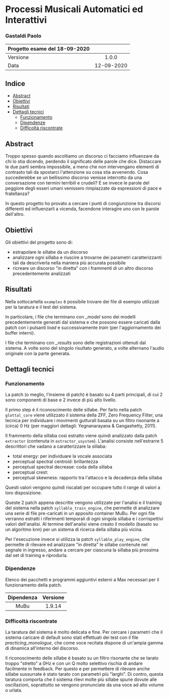 # Processi Musicali Automatici ed Interattivi

### Gastaldi Paolo

| Progetto esame del 18-09-2020 | |
| :- | :-: |
| Versione | 1.0.0 |
| Data | 12-09-2020 |

## Indice

+ [Abstract](#abstract)
+ [Obiettivi](#obiettivi)
+ [Risultati](#risultati)
+ [Dettagli tecnici](#dettagli-tecnici)
    - [Funzionamento](#funzionamento)
    - [Dipendenze](#dipendenze)
    - [Difficoltà riscontrate](#difficoltà-riscontrate)

## Abstract

Troppo spesso quando ascoltiamo un discorso ci facciamo influenzare da chi lo stia dicendo, perdendo il significato delle parole che dice. Distaccare le due parti sembra impossibile, a meno che non intervengano elementi di contrasto tali da spostarci l'attenzione su cosa stia avvenendo. Cosa succederebbe se un bellissimo discorso venisse interrotto da una conversazione con termini terribili e crudeli? E se invece le parole del peggiore degli esseri umani venissero rimpiazzate da espressioni di pace e fratellanza?

In questo progetto ho provato a cercare i punti di congiunzione tra discorsi differenti ed influenzarli a vicenda, facendone interagire uno con le parole dell'altro.

## Obiettivi

Gli obiettivi del progetto sono di:

- estrapolare le sillabe da un discorso
- analizzare ogni sillaba e riuscire a trovarne dei parametri caratterizzanti tali da descriverla nella maniera più accurata possibile
- ricreare un discorso "in diretta" con i frammenti di un altro discorso precedentemente analizzati

## Risultati

Nella sottocartella ```examples``` è possibile trovare dei file  di esempio utilizzati per la taratura e il test del sistema.

In particolare, i file che terminano con *_model* sono dei modelli precedentemente generati dal sistema e che possono essere caricati dalla patch con i pulsanti *load* e successivamente *train* (per l'aggiornamento dei buffer interni).

I file che terminano con *_results* sono delle registrazioni ottenuti dal sistema. A volte sono del singolo risultato generato, a volte alternano l'audio originale con la parte generata.

## Dettagli tecnici

### Funzionamento

La patch (o meglio, l'insieme di patch) è basato su 4 parti principali, di cui 2 sono componenti di base e 2 invece di più alto livello.

Il primo step è il riconoscimento delle sillabe. Per farlo nella patch ```glottal_core``` viene utilizzato il sistema della ZFF, Zero Frequency Filter, una tecnica per individuare i movimenti gutturali basata su un filtro risonante a (circa) 0 Hz (per maggiori dettagli: Yegnanarayana & Gangashetty, 2011).

Il frammento della sillaba così estratto viene quindi analizzato dalla patch ```extractor``` (contenuta in ```extractor_usystem```). L'analisi consiste nell'estrarre 5 descrittori che vadano a caratterizzare la sillaba:

- total energy: per individuare la vocale associata
- perceptual spectral centroid: brillantezza
- perceptual spectral decrease: coda della sillaba
- perceptual crest:
- perceptual skewness: rapporto tra l'attacco e la decadenza della sillaba

Questi valori vengono quindi riscalati per occupare tutto il range di valori a loro disposizione.

Queste 2 patch appena descritte vengono utilizzate per l'analisi e il training del sistema nella patch ```syllable_train_engine```, che permette di analizzare una serie di file pre-caricati in un apposito container MuBu. Per ogni file verranno estratti i riferimenti temporali di ogni singola sillaba e i corrispettivi valori dell'analisi. Al termine dell'analisi viene creato il modello (basato su un algoritmo knn) per un sistema di ricerca della sillaba più vicina.

Per l'esecuzione invece si utilizza la patch ```syllable_play_engine```, che permette di rilevare ed analizzare "in diretta" le sillabe contenute nel segnale in ingresso, andare a cercare per ciascuna la sillaba più prossima dal set di training e riprodurla. 

### Dipendenze

Elenco dei pacchetti e programmi aggiuntivi esterni a Max necessari per il funzionamento della patch.

| Dipendenza | Versione |
| :-: | :-: |
| MuBu| 1.9.14 |

### Difficoltà riscontrate

La taratura del sistema è molto delicata e fine. Per cercare i parametri che il sistema caricare di default sono stati effettuati dei test con il file *practicing_monologue*, che come voce recitata dispone di un'ampia gamma di dinamica all'interno del discorso.

Il riconoscimento delle sillabe è basato su un filtro risonante che se tarato troppo "stretto" a 0Hz e con un Q molto selettivo rischia di andare facilmente in feedback. Per questo e per permettere di rilevare anche sillabe sussurrate è stato tarato con parametri più "larghi".
Di contro, questa taratura comporta che il sistema rilevi molte più sillabe spurie dovute alle oscillazioni, soprattutto se vengono pronunciate da una voce ad alto volume o urlata.